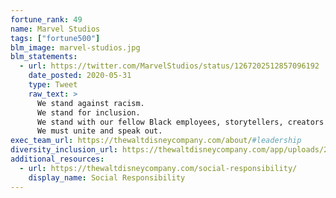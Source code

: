```yaml
---
fortune_rank: 49
name: Marvel Studios
tags: ["fortune500"]
blm_image: marvel-studios.jpg
blm_statements:
  - url: https://twitter.com/MarvelStudios/status/1267202512857096192
    date_posted: 2020-05-31
    type: Tweet
    raw_text: >
      We stand against racism.
      We stand for inclusion.
      We stand with our fellow Black employees, storytellers, creators and the entire Black community.
      We must unite and speak out.
exec_team_url: https://thewaltdisneycompany.com/about/#leadership
diversity_inclusion_url: https://thewaltdisneycompany.com/app/uploads/2019/09/DiversityAndInclusionCommitment.pdf
additional_resources:
  - url: https://thewaltdisneycompany.com/social-responsibility/
    display_name: Social Responsibility
---
```

